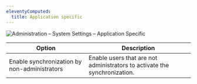 ```yaml
---
eleventyComputed:
  title: Application specific
---
```

![Administration – System Settings – Application Specific](https://cdnweb.devolutions.net/docs/en/server/ServerOp2058.png)

| Option                                       | Description                                                               |
|----------------------------------------------|---------------------------------------------------------------------------|
| Enable synchronization by non-administrators | Enable users that are not administrators to activate the synchronization. |
